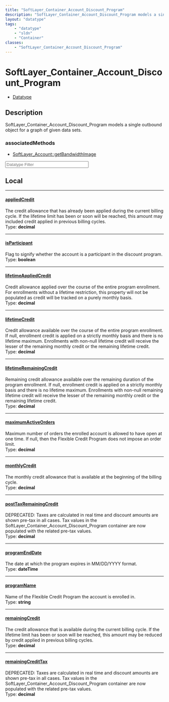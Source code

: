```yaml
---
title: "SoftLayer_Container_Account_Discount_Program"
description: "SoftLayer_Container_Account_Discount_Program models a single outbound object for a graph of given data sets."
layout: "datatype"
tags:
    - "datatype"
    - "sldn"
    - "Container"
classes:
    - "SoftLayer_Container_Account_Discount_Program"
---
```


# SoftLayer_Container_Account_Discount_Program
<div id='service-datatype'>
    <ul id='sldn-reference-tabs'>
        <li id='datatype'> <a href='/reference/datatypes/SoftLayer_Container_Account_Discount_Program' >Datatype</a></li>
    </ul>
</div>

## Description 
SoftLayer_Container_Account_Discount_Program models a single outbound object for a graph of given data sets.


### associatedMethods

*  [SoftLayer_Account::getBandwidthImage](/reference/services/SoftLayer_Account/getBandwidthImage )





<!-- Filer BEGIN -->
<div class="view-filters">
        <div class="clearfix">
            <div class="search-input-box">
                <input placeholder="Datatype Filter" onkeyup="titleSearch(inputId='prop-input', divId='properties', elementClass='prop-row')" 
                    type="text" id="prop-input" value="" size="30" maxlength="128" class="form-text">
            </div>
        </div>
</div>
<!-- Filer END -->

<div id="properties" class="content">
<div id="localProperties" class="prop-content" >

## Local
<div class="prop-row">

-----
[appliedCredit]: #appliedcredit
#### [appliedCredit]
The credit allowance that has already been applied during the current billing cycle. If the lifetime limit has been or soon will be reached, this amount may included credit applied in previous billing cycles.   
<span class="type-label">Type: </span>**decimal**


</div>
<div class="prop-row">

-----
[isParticipant]: #isparticipant
#### [isParticipant]
Flag to signify whether the account is a participant in the discount program.  
<span class="type-label">Type: </span>**boolean**


</div>
<div class="prop-row">

-----
[lifetimeAppliedCredit]: #lifetimeappliedcredit
#### [lifetimeAppliedCredit]
Credit allowance applied over the course of the entire program enrollment. For enrollments without a lifetime restriction, this property will not be populated as credit will be tracked on a purely monthly basis.   
<span class="type-label">Type: </span>**decimal**


</div>
<div class="prop-row">

-----
[lifetimeCredit]: #lifetimecredit
#### [lifetimeCredit]
Credit allowance available over the course of the entire program enrollment. If null, enrollment credit is applied on a strictly monthly basis and there is no lifetime maximum. Enrollments with non-null lifetime credit will receive the lesser of the remaining monthly credit or the remaining lifetime credit.   
<span class="type-label">Type: </span>**decimal**


</div>
<div class="prop-row">

-----
[lifetimeRemainingCredit]: #lifetimeremainingcredit
#### [lifetimeRemainingCredit]
Remaining credit allowance available over the remaining duration of the program enrollment. If null, enrollment credit is applied on a strictly monthly basis and there is no lifetime maximum. Enrollments with non-null remaining lifetime credit will receive the lesser of the remaining monthly credit or the remaining lifetime credit.   
<span class="type-label">Type: </span>**decimal**


</div>
<div class="prop-row">

-----
[maximumActiveOrders]: #maximumactiveorders
#### [maximumActiveOrders]
Maximum number of orders the enrolled account is allowed to have open at one time. If null, then the Flexible Credit Program does not impose an order limit.   
<span class="type-label">Type: </span>**decimal**


</div>
<div class="prop-row">

-----
[monthlyCredit]: #monthlycredit
#### [monthlyCredit]
The monthly credit allowance that is available at the beginning of the billing cycle.  
<span class="type-label">Type: </span>**decimal**


</div>
<div class="prop-row">

-----
[postTaxRemainingCredit]: #posttaxremainingcredit
#### [postTaxRemainingCredit]
DEPRECATED: Taxes are calculated in real time and discount amounts are shown pre-tax in all cases. Tax values in the SoftLayer_Container_Account_Discount_Program container are now populated with the related pre-tax values.   
<span class="type-label">Type: </span>**decimal**


</div>
<div class="prop-row">

-----
[programEndDate]: #programenddate
#### [programEndDate]
The date at which the program expires in MM/DD/YYYY format.  
<span class="type-label">Type: </span>**dateTime**


</div>
<div class="prop-row">

-----
[programName]: #programname
#### [programName]
Name of the Flexible Credit Program the account is enrolled in.  
<span class="type-label">Type: </span>**string**


</div>
<div class="prop-row">

-----
[remainingCredit]: #remainingcredit
#### [remainingCredit]
The credit allowance that is available during the current billing cycle. If the lifetime limit has been or soon will be reached, this amount may be reduced by credit applied in previous billing cycles.   
<span class="type-label">Type: </span>**decimal**


</div>
<div class="prop-row">

-----
[remainingCreditTax]: #remainingcredittax
#### [remainingCreditTax]
DEPRECATED: Taxes are calculated in real time and discount amounts are shown pre-tax in all cases. Tax values in the SoftLayer_Container_Account_Discount_Program container are now populated with the related pre-tax values.   
<span class="type-label">Type: </span>**decimal**


</div>
</div>
<!-- LOCAL PROPERTY END -->

</div>


